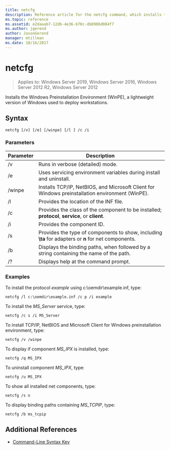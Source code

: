 ```yaml
---
title: netcfg
description: Reference article for the netcfg command, which installs the Windows Preinstallation Environment (WinPE), a lightweight version of Windows used to deploy workstations.
ms.topic: reference
ms.assetid: e2daaab7-12db-4e36-b70c-db8906d084f7
ms.author: jgerend
author: JasonGerend
manager: mtillman
ms.date: 10/16/2017
---
```


# netcfg

> Applies to: Windows Server 2019, Windows Server 2016, Windows Server 2012 R2, Windows Server 2012

Installs the Windows Preinstallation Environment (WinPE), a lightweight version of Windows used to deploy workstations.

## Syntax

```
netcfg [/v] [/e] [/winpe] [/l ] /c /i
```

### Parameters

| Parameter | Description |
| --------- | ----------- |
| /v | Runs in verbose (detailed) mode. |
| /e | Uses servicing environment variables during install and uninstall. |
| /winpe | Installs TCP/IP, NetBIOS, and Microsoft Client for Windows preinstallation environment (WinPE). |
| /l | Provides the location of the INF file. |
| /c | Provides the class of the component to be installed; **protocol**, **service**, or **client**. |
| /i | Provides the component ID. |
| /s | Provides the type of components to show, including **\ta** for adapters or **n** for net components. |
| /b | Displays the binding paths, when followed by a string containing the name of the path. |
| /? | Displays help at the command prompt. |

### Examples

To install the protocol *example* using c:\oemdir\example.inf, type:

```
netcfg /l c:\oemdir\example.inf /c p /i example
```

To install the *MS_Server* service, type:

```
netcfg /c s /i MS_Server
```

To install TCP/IP, NetBIOS and Microsoft Client for Windows preinstallation environment, type:

```
netcfg /v /winpe
```

To display if component *MS_IPX* is installed, type:

```
netcfg /q MS_IPX
```

To uninstall component *MS_IPX*, type:

```
netcfg /u MS_IPX
```

To show all installed net components, type:

```
netcfg /s n
```

To display binding paths containing *MS_TCPIP*, type:

```
netcfg /b ms_tcpip
```

## Additional References

- [Command-Line Syntax Key](command-line-syntax-key.md)
